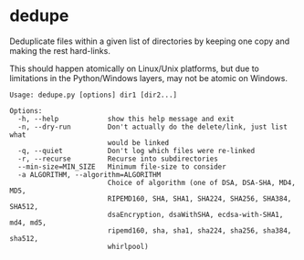 # dedupe
Deduplicate files within a given list of directories by keeping one copy
and making the rest hard-links.

This should happen atomically on Linux/Unix platforms, but due to
limitations in the Python/Windows layers, may not be atomic on Windows.

```
Usage: dedupe.py [options] dir1 [dir2...]

Options:
  -h, --help            show this help message and exit
  -n, --dry-run         Don't actually do the delete/link, just list what
                        would be linked
  -q, --quiet           Don't log which files were re-linked
  -r, --recurse         Recurse into subdirectories
  --min-size=MIN_SIZE   Minimum file-size to consider
  -a ALGORITHM, --algorithm=ALGORITHM
                        Choice of algorithm (one of DSA, DSA-SHA, MD4, MD5,
                        RIPEMD160, SHA, SHA1, SHA224, SHA256, SHA384, SHA512,
                        dsaEncryption, dsaWithSHA, ecdsa-with-SHA1, md4, md5,
                        ripemd160, sha, sha1, sha224, sha256, sha384, sha512,
                        whirlpool)
```
